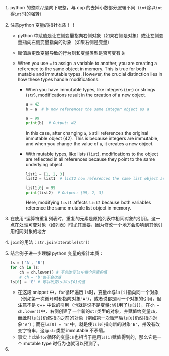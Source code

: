 1. python 的整除`//`是向下取整，与 cpp 的去掉小数部分逻辑不同（`int`除以`int`得`int`时的强转）

2. 注意python 变量的指针本质！！

   - python 中赋值是让左侧变量指向右侧对象（如果右侧是对象）或让左侧变量指向右侧变量指向的对象（如果右侧是变量）

   - 赋值后更改变量导致的行为则和变量类型是否可变有关

   - When you use `=` to assign a variable to another, you are creating a reference to the same object in memory. This is true for both mutable and immutable types. However, the crucial distinction lies in how these types handle modifications.

     - When you have immutable types, like integers (`int`) or strings (`str`), modifications result in the creation of a new object.

       ```python
       a = 42
       b = a  # b now references the same integer object as a
       
       a = 99
       print(b)  # Output: 42
       ```

       In this case, after changing `a`, `b` still references the original immutable object (42). This is because integers are immutable, and when you change the value of `a`, it creates a new object.

     - With mutable types, like lists (`list`), modifications to the object are reflected in all references because they point to the same underlying object.

       ```python
       list1 = [1, 2, 3]
       list2 = list1  # list2 now references the same list object as list1
       
       list1[0] = 99
       print(list2)  # Output: [99, 2, 3]
       ```

       Here, modifying `list1` affects `list2` because both variables reference the same mutable list object in memory.

3. 在使用`*`运算符重复列表时，重复的元素是原始列表中相同对象的引用。这一点在处理可变对象（如列表）时尤其重要，因为修改一个地方会影响到其他引用相同对象的地方

4. `join`的用法：`str.join(Iterable[str])`

5. 结合例子进一步理解 python 变量的指针本质：

   ```python
   ls = ['A', 'B']
   for ch in ls:
       ch = ch.lower() # 不会改变ls中每个元素的值
       # ch = 'b'也不会改变
   ls[0] = 'E' # 可以改变ls中ls[0]的值
   ```

   - 在这段 snippet 中，`for`循环遍历 `ls`时，变量`ch`与`ls[i]`指向同一个对象（例如第一次循环时都指向对象`'A'`），或者说都是同一个对象的引用，但注意不是 c++ 中说的引用（也就是说不是变量`ch`引用了`ls[i]`），在`ch = ch.lower()`中，右侧创建了一个新的`str`类型的对象，并赋值给变量`ch`，而此时`ls[i]`仍然指向之前的对象（例如第一次循环后`ls[0]`仍然指向对象`'A'`）；而在`ls[0] = 'E'`中，就是使`ls[0]`指向新的对象`'E'`，并没有改变字符串，这与`str`类型 immutable 不矛盾。
   - 事实上此处`for`循环的变量`ch`也相当于是用`ls[i]`赋值得到的，那么它是一个 mutable type 时行为也就可以预测了。

6. 